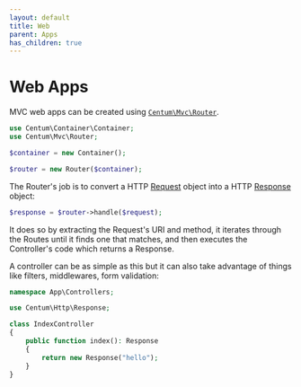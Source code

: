 ```yaml
---
layout: default
title: Web
parent: Apps
has_children: true
---
```




# Web Apps

MVC web apps can be created using [`Centum\Mvc\Router`](https://github.com/SidRoberts/centum/blob/development/src/Mvc/Router.php).

```php
use Centum\Container\Container;
use Centum\Mvc\Router;

$container = new Container();

$router = new Router($container);
```

The Router's job is to convert a HTTP [Request](https://github.com/SidRoberts/centum/blob/development/src/Http/Request.php) object into a HTTP [Response](https://github.com/SidRoberts/centum/blob/development/src/Http/Response.php) object:

```php
$response = $router->handle($request);
```

It does so by extracting the Request's URI and method, it iterates through the Routes until it finds one that matches, and then executes the Controller's code which returns a Response.

A controller can be as simple as this but it can also take advantage of things like filters, middlewares, form validation:

```php
namespace App\Controllers;

use Centum\Http\Response;

class IndexController
{
    public function index(): Response
    {
        return new Response("hello");
    }
}
```
